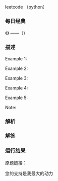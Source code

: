 leetcode  （python）

### 每日经典

《》 ——（）


### 描述





Example 1:



	
Example 2:




Example 3:



	
Example 4:



	
Example 5:




Note:




### 解析




### 解答
				


            	      
			
### 运行结果




原题链接：



您的支持是我最大的动力
